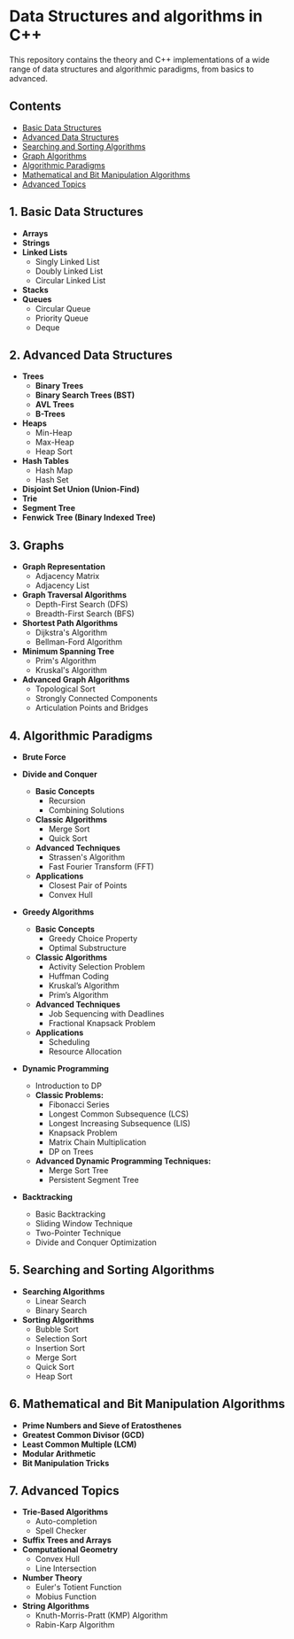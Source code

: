 # Data Structures and algorithms in C++

This repository contains the theory and C++ implementations of a wide range of data structures and algorithmic paradigms, from basics to advanced.

## Contents

- [Basic Data Structures](#Basic-Data-Structures)
- [Advanced Data Structures](#Advanced-Data-Structures)
- [Searching and Sorting Algorithms](#Searching-And-Sorting-Algorithms)
- [Graph Algorithms](#Graphs)
- [Algorithmic Paradigms](#Algorithmic-Paradigms)
- [Mathematical and Bit Manipulation Algorithms](#Mathematical-And-Bit-Manipulation-Algorithms)
- [Advanced Topics](#Advanced-Topics)

## 1. Basic Data Structures

- **Arrays**
- **Strings**
- **Linked Lists**
  - Singly Linked List
  - Doubly Linked List
  - Circular Linked List
- **Stacks**
- **Queues**
  - Circular Queue
  - Priority Queue
  - Deque

## 2. Advanced Data Structures

- **Trees**
  - **Binary Trees**
  - **Binary Search Trees (BST)**
  - **AVL Trees**
  - **B-Trees**
- **Heaps**
  - Min-Heap
  - Max-Heap
  - Heap Sort
- **Hash Tables**
  - Hash Map
  - Hash Set
- **Disjoint Set Union (Union-Find)**
- **Trie**
- **Segment Tree**
- **Fenwick Tree (Binary Indexed Tree)**

## 3. Graphs

- **Graph Representation**
  - Adjacency Matrix
  - Adjacency List
- **Graph Traversal Algorithms**
  - Depth-First Search (DFS)
  - Breadth-First Search (BFS)
- **Shortest Path Algorithms**
  - Dijkstra's Algorithm
  - Bellman-Ford Algorithm
- **Minimum Spanning Tree**
  - Prim's Algorithm
  - Kruskal's Algorithm
- **Advanced Graph Algorithms**
  - Topological Sort
  - Strongly Connected Components
  - Articulation Points and Bridges

## 4. Algorithmic Paradigms

- **Brute Force**
- **Divide and Conquer**

  - **Basic Concepts**
    - Recursion
    - Combining Solutions
  - **Classic Algorithms**
    - Merge Sort
    - Quick Sort
  - **Advanced Techniques**
    - Strassen's Algorithm
    - Fast Fourier Transform (FFT)
  - **Applications**
    - Closest Pair of Points
    - Convex Hull

- **Greedy Algorithms**
  - **Basic Concepts**
    - Greedy Choice Property
    - Optimal Substructure
  - **Classic Algorithms**
    - Activity Selection Problem
    - Huffman Coding
    - Kruskal’s Algorithm
    - Prim’s Algorithm
  - **Advanced Techniques**
    - Job Sequencing with Deadlines
    - Fractional Knapsack Problem
  - **Applications**
    - Scheduling
    - Resource Allocation
- **Dynamic Programming**
  - Introduction to DP
  - **Classic Problems:**
    - Fibonacci Series
    - Longest Common Subsequence (LCS)
    - Longest Increasing Subsequence (LIS)
    - Knapsack Problem
    - Matrix Chain Multiplication
    - DP on Trees
  - **Advanced Dynamic Programming Techniques:**
    - Merge Sort Tree
    - Persistent Segment Tree
- **Backtracking**
  - Basic Backtracking
  - Sliding Window Technique
  - Two-Pointer Technique
  - Divide and Conquer Optimization

## 5. Searching and Sorting Algorithms

- **Searching Algorithms**
  - Linear Search
  - Binary Search
- **Sorting Algorithms**
  - Bubble Sort
  - Selection Sort
  - Insertion Sort
  - Merge Sort
  - Quick Sort
  - Heap Sort

## 6. Mathematical and Bit Manipulation Algorithms

- **Prime Numbers and Sieve of Eratosthenes**
- **Greatest Common Divisor (GCD)**
- **Least Common Multiple (LCM)**
- **Modular Arithmetic**
- **Bit Manipulation Tricks**

## 7. Advanced Topics

- **Trie-Based Algorithms**
  - Auto-completion
  - Spell Checker
- **Suffix Trees and Arrays**
- **Computational Geometry**
  - Convex Hull
  - Line Intersection
- **Number Theory**
  - Euler's Totient Function
  - Mobius Function
- **String Algorithms**
  - Knuth-Morris-Pratt (KMP) Algorithm
  - Rabin-Karp Algorithm

